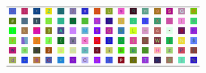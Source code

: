 <table>
<tr>
<td><img src="75.gif"></td>
<td><img src="29.gif"></td>
<td><img src="27.gif"></td>
<td><img src="5A.gif"></td>
<td><img src="3A.gif"></td>
<td><img src="37.gif"></td>
<td><img src="78.gif"></td>
<td><img src="21.gif"></td>
<td><img src="55.gif"></td>
<td><img src="73.gif"></td>
<td><img src="71.gif"></td>
<td><img src="6E.gif"></td>
<td><img src="67.gif"></td>
<td><img src="53.gif"></td>
<td><img src="47.gif"></td>
<td><img src="40.gif"></td>
</tr>
<tr>
<td><img src="23.gif"></td>
<td><img src="26.gif"></td>
<td><img src="74.gif"></td>
<td><img src="45.gif"></td>
<td><img src="2C.gif"></td>
<td><img src="3D.gif"></td>
<td><img src="2D.gif"></td>
<td><img src="68.gif"></td>
<td><img src="59.gif"></td>
<td><img src="7D.gif"></td>
<td><img src="3B.gif"></td>
<td><img src="49.gif"></td>
<td><img src="58.gif"></td>
<td><img src="gr1.gif"></td>
<td><img src="7C.gif"></td>
<td><img src="6F.gif"></td>
</tr>
<tr>
<td><img src="28.gif"></td>
<td><img src="6B.gif"></td>
<td><img src="gr2.gif"></td>
<td><img src="39.gif"></td>
<td><img src="41.gif"></td>
<td><img src="60.gif"></td>
<td><img src="4D.gif"></td>
<td><img src="35.gif"></td>
<td><img src="51.gif"></td>
<td><img src="76.gif"></td>
<td><img src="4C.gif"></td>
<td><img src="5F.gif"></td>
<td><img src="63.gif"></td>
<td><img src="22.gif"></td>
<td><img src="38.gif"></td>
<td><img src="46.gif"></td>
</tr>
<tr>
<td><img src="79.gif"></td>
<td><img src="gr3.gif"></td>
<td><img src="3F.gif"></td>
<td><img src="4A.gif"></td>
<td><img src="7B.gif"></td>
<td><img src="56.gif"></td>
<td><img src="3C.gif"></td>
<td><img src="52.gif"></td>
<td><img src="44.gif"></td>
<td><img src="5E.gif"></td>
<td><img src="31.gif"></td>
<td><img src="72.gif"></td>
<td><img src="57.gif"></td>
<td><img src="6A.gif"></td>
<td><img src="4E.gif"></td>
<td><img src="24.gif"></td>
</tr>
<tr>
<td><img src="77.gif"></td>
<td><img src="65.gif"></td>
<td><img src="66.gif"></td>
<td><img src="32.gif"></td>
<td><img src="33.gif"></td>
<td><img src="6D.gif"></td>
<td><img src="3E.gif"></td>
<td><img src="34.gif"></td>
<td><img src="69.gif"></td>
<td><img src="42.gif"></td>
<td><img src="62.gif"></td>
<td><img src="2E.gif"></td>
<td><img src="48.gif"></td>
<td><img src="7A.gif"></td>
<td><img src="50.gif"></td>
<td><img src="5B.gif"></td>
</tr>
<tr>
<td><img src="64.gif"></td>
<td><img src="2B.gif"></td>
<td><img src="30.gif"></td>
<td><img src="4F.gif"></td>
<td><img src="2A.gif"></td>
<td><img src="7E.gif"></td>
<td><img src="43.gif"></td>
<td><img src="61.gif"></td>
<td><img src="6C.gif"></td>
<td><img src="70.gif"></td>
<td><img src="2F.gif"></td>
<td><img src="54.gif"></td>
<td><img src="4B.gif"></td>
<td><img src="36.gif"></td>
<td><img src="5D.gif"></td>
<td><img src="25.gif"></td>
</tr>
</table>
